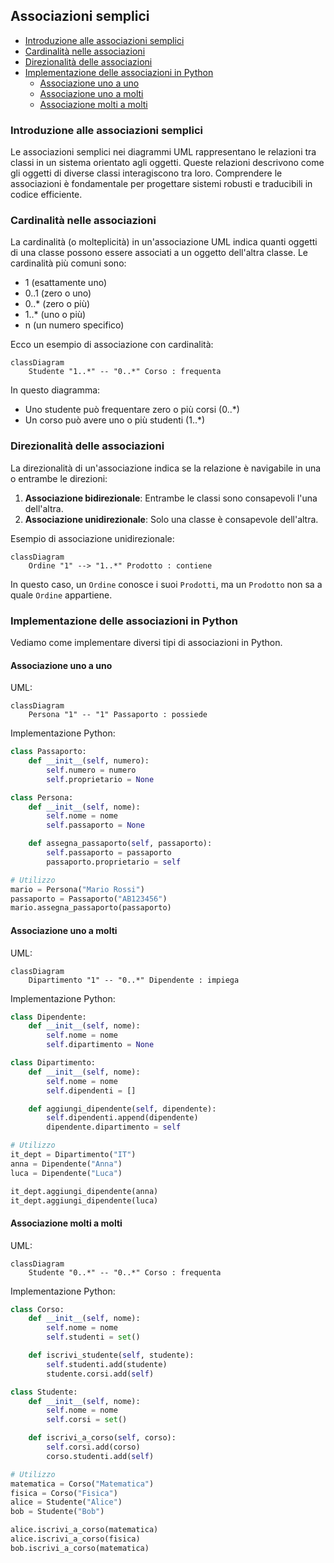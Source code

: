 ## Associazioni semplici <!-- omit in toc -->

- [Introduzione alle associazioni semplici](#introduzione-alle-associazioni-semplici)
- [Cardinalità nelle associazioni](#cardinalità-nelle-associazioni)
- [Direzionalità delle associazioni](#direzionalità-delle-associazioni)
- [Implementazione delle associazioni in Python](#implementazione-delle-associazioni-in-python)
  - [Associazione uno a uno](#associazione-uno-a-uno)
  - [Associazione uno a molti](#associazione-uno-a-molti)
  - [Associazione molti a molti](#associazione-molti-a-molti)

### Introduzione alle associazioni semplici

Le associazioni semplici nei diagrammi UML rappresentano le relazioni tra classi in un sistema orientato agli oggetti. Queste relazioni descrivono come gli oggetti di diverse classi interagiscono tra loro. Comprendere le associazioni è fondamentale per progettare sistemi robusti e traducibili in codice efficiente.

### Cardinalità nelle associazioni

La cardinalità (o molteplicità) in un'associazione UML indica quanti oggetti di una classe possono essere associati a un oggetto dell'altra classe. Le cardinalità più comuni sono:

- 1 (esattamente uno)
- 0..1 (zero o uno)
- 0..* (zero o più)
- 1..* (uno o più)
- n (un numero specifico)

Ecco un esempio di associazione con cardinalità:

```mermaid
classDiagram
    Studente "1..*" -- "0..*" Corso : frequenta
```

In questo diagramma:
- Uno studente può frequentare zero o più corsi (0..*)
- Un corso può avere uno o più studenti (1..*)

### Direzionalità delle associazioni

La direzionalità di un'associazione indica se la relazione è navigabile in una o entrambe le direzioni:

1. **Associazione bidirezionale**: Entrambe le classi sono consapevoli l'una dell'altra.
2. **Associazione unidirezionale**: Solo una classe è consapevole dell'altra.

Esempio di associazione unidirezionale:

```mermaid
classDiagram
    Ordine "1" --> "1..*" Prodotto : contiene

```

In questo caso, un `Ordine` conosce i suoi `Prodotti`, ma un `Prodotto` non sa a quale `Ordine` appartiene.

### Implementazione delle associazioni in Python

Vediamo come implementare diversi tipi di associazioni in Python.

#### Associazione uno a uno

UML:

```mermaid
classDiagram
    Persona "1" -- "1" Passaporto : possiede

```

Implementazione Python:

```python
class Passaporto:
    def __init__(self, numero):
        self.numero = numero
        self.proprietario = None

class Persona:
    def __init__(self, nome):
        self.nome = nome
        self.passaporto = None

    def assegna_passaporto(self, passaporto):
        self.passaporto = passaporto
        passaporto.proprietario = self

# Utilizzo
mario = Persona("Mario Rossi")
passaporto = Passaporto("AB123456")
mario.assegna_passaporto(passaporto)
```

#### Associazione uno a molti

UML:

```mermaid
classDiagram
    Dipartimento "1" -- "0..*" Dipendente : impiega

```

Implementazione Python:

```python
class Dipendente:
    def __init__(self, nome):
        self.nome = nome
        self.dipartimento = None

class Dipartimento:
    def __init__(self, nome):
        self.nome = nome
        self.dipendenti = []

    def aggiungi_dipendente(self, dipendente):
        self.dipendenti.append(dipendente)
        dipendente.dipartimento = self

# Utilizzo
it_dept = Dipartimento("IT")
anna = Dipendente("Anna")
luca = Dipendente("Luca")

it_dept.aggiungi_dipendente(anna)
it_dept.aggiungi_dipendente(luca)
```

#### Associazione molti a molti

UML:

```mermaid
classDiagram
    Studente "0..*" -- "0..*" Corso : frequenta

```

Implementazione Python:

```python
class Corso:
    def __init__(self, nome):
        self.nome = nome
        self.studenti = set()

    def iscrivi_studente(self, studente):
        self.studenti.add(studente)
        studente.corsi.add(self)

class Studente:
    def __init__(self, nome):
        self.nome = nome
        self.corsi = set()

    def iscrivi_a_corso(self, corso):
        self.corsi.add(corso)
        corso.studenti.add(self)

# Utilizzo
matematica = Corso("Matematica")
fisica = Corso("Fisica")
alice = Studente("Alice")
bob = Studente("Bob")

alice.iscrivi_a_corso(matematica)
alice.iscrivi_a_corso(fisica)
bob.iscrivi_a_corso(matematica)
```
